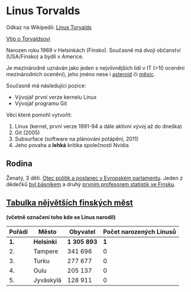 # Linus Torvalds

Odkaz na Wikipedii: [Linus Torvalds](https://en.wikipedia.org/wiki/Linus_Torvalds)

[Vtip o Torvaldsovi](https://preview.redd.it/omxbvvlt3lo01.jpg?auto=webp&s=b3e88a0ec121f182d120a19b69f6680f3bd3d694)

Narozen roku 1969 v Helsinkách (Finsko). Současně má dvojí občanství (USA/Finsko) a bydlí v Americe.

Je mezinárodně uznáván jako jeden s nejvlivnějších lidí v IT (>10 ocenění mezinárodních ocenění), jeho jméno nese i [asteroid](https://en.wikipedia.org/wiki/List_of_minor_planets:_9001%E2%80%9310000#793) či [měsíc](https://en.wikipedia.org/wiki/Linus_(moon)).

Současně má následující pozice:

- Vývojář první verze kernelu Linux
- Vývojář programu Git

Věci které pomohl vytvořit:

1. Linux (kernel, první verze 1991-94 a dále aktivní vývoj až do dneška)
2. Git (2005)
3. Subsurface (software na plánování potápění, 2011)
4. Jeho povaha a **lehká** kritika společnosti Nvidia

## Rodina 
Ženatý, 3 děti. [Otec politik a poslanec v Evropském parlamentu](https://en.wikipedia.org/wiki/Nils_Torvalds). 
Jeden z dědečků [byl básníkem](https://en.wikipedia.org/wiki/Ole_Torvalds) a druhý [prvním profesorem statistik ve Finsku](https://en.wikipedia.org/wiki/Leo_T%C3%B6rnqvist).

## [Tabulka nějvětších finských měst](https://en.wikipedia.org/wiki/List_of_urban_areas_in_Finland_by_population)
__(včetně označení toho kde se Linus narodil)__

|Pořádí|Město|Obyvatel|Počet narozených Linusů
|------|-----|--------|-----------------------|
|**1.**|**Helsinki**|**1 305 893**|**1**|
|2.|Tampere|341 696|0|
|3.|Turku|277 677|0|
|4.|Oulu|205 137|0|
|5.|Jyväskylä|128 911|0|
